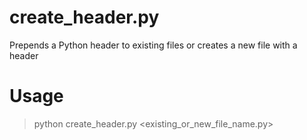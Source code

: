# create_header.py
Prepends a Python header to existing files or creates a new file with a header

# Usage
> python create_header.py <existing_or_new_file_name.py>
